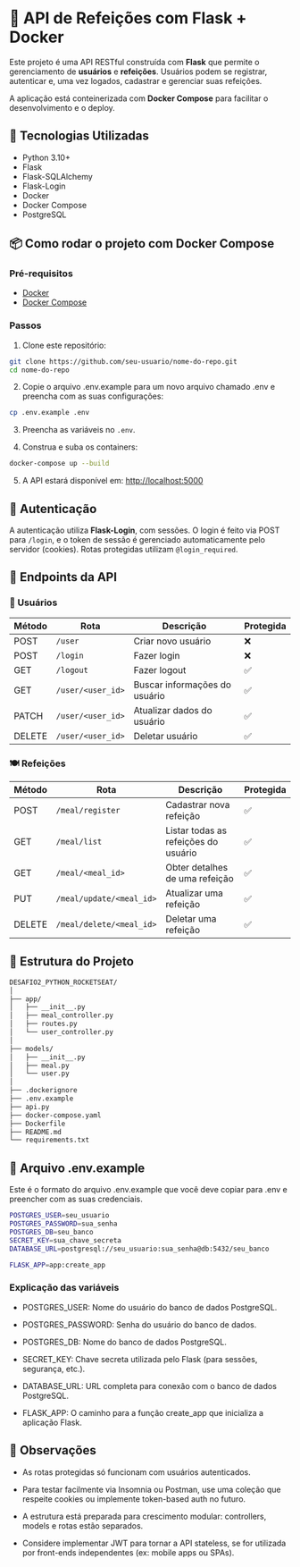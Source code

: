 # 🥗 API de Refeições com Flask + Docker

Este projeto é uma API RESTful construída com **Flask** que permite o gerenciamento de **usuários** e **refeições**. Usuários podem se registrar, autenticar e, uma vez logados, cadastrar e gerenciar suas refeições.

A aplicação está conteinerizada com **Docker Compose** para facilitar o desenvolvimento e o deploy.

## 🚀 Tecnologias Utilizadas

- Python 3.10+
- Flask
- Flask-SQLAlchemy
- Flask-Login
- Docker
- Docker Compose
- PostgreSQL

## 📦 Como rodar o projeto com Docker Compose

### Pré-requisitos

- [Docker](https://www.docker.com/)
- [Docker Compose](https://docs.docker.com/compose/)

### Passos

1. Clone este repositório:

```bash
git clone https://github.com/seu-usuario/nome-do-repo.git
cd nome-do-repo
```

2. Copie o arquivo .env.example para um novo arquivo chamado .env e preencha com as suas configurações:

```bash
cp .env.example .env
```

3. Preencha as variáveis no ``.env``.

4. Construa e suba os containers:

```bash
docker-compose up --build
```

5. A API estará disponível em: <http://localhost:5000>

## 🔐 Autenticação

A autenticação utiliza **Flask-Login**, com sessões. O login é feito via POST para ``/login``, e o token de sessão é gerenciado automaticamente pelo servidor (cookies). Rotas protegidas utilizam ``@login_required``.

## 🧪 Endpoints da API

### 📁 Usuários

| Método | Rota              | Descrição                     | Protegida |
| ------ | ----------------- | ----------------------------- | --------- |
| POST   | `/user`           | Criar novo usuário            | ❌         |
| POST   | `/login`          | Fazer login                   | ❌         |
| GET    | `/logout`         | Fazer logout                  | ✅         |
| GET    | `/user/<user_id>` | Buscar informações do usuário | ✅         |
| PATCH  | `/user/<user_id>` | Atualizar dados do usuário    | ✅         |
| DELETE | `/user/<user_id>` | Deletar usuário               | ✅         |

### 🍽️ Refeições

| Método | Rota                     | Descrição                            | Protegida |
| ------ | ------------------------ | ------------------------------------ | --------- |
| POST   | `/meal/register`         | Cadastrar nova refeição              | ✅         |
| GET    | `/meal/list`             | Listar todas as refeições do usuário | ✅         |
| GET    | `/meal/<meal_id>`        | Obter detalhes de uma refeição       | ✅         |
| PUT    | `/meal/update/<meal_id>` | Atualizar uma refeição               | ✅         |
| DELETE | `/meal/delete/<meal_id>` | Deletar uma refeição                 | ✅         |

## 📂 Estrutura do Projeto

```markdown
DESAFIO2_PYTHON_ROCKETSEAT/
│
├── app/
│   ├── __init__.py
│   ├── meal_controller.py
│   ├── routes.py
│   └── user_controller.py
│
├── models/
│   ├── __init__.py
│   ├── meal.py
│   └── user.py
│
├── .dockerignore
├── .env.example
├── api.py
├── docker-compose.yaml
├── Dockerfile
├── README.md
└── requirements.txt

```

## 📝 Arquivo .env.example

Este é o formato do arquivo .env.example que você deve copiar para .env e preencher com as suas credenciais.

```bash
POSTGRES_USER=seu_usuario
POSTGRES_PASSWORD=sua_senha
POSTGRES_DB=seu_banco
SECRET_KEY=sua_chave_secreta
DATABASE_URL=postgresql://seu_usuario:sua_senha@db:5432/seu_banco

FLASK_APP=app:create_app
```

### Explicação das variáveis

- POSTGRES_USER: Nome do usuário do banco de dados PostgreSQL.

- POSTGRES_PASSWORD: Senha do usuário do banco de dados.

- POSTGRES_DB: Nome do banco de dados PostgreSQL.

- SECRET_KEY: Chave secreta utilizada pelo Flask (para sessões, segurança, etc.).

- DATABASE_URL: URL completa para conexão com o banco de dados PostgreSQL.

- FLASK_APP: O caminho para a função create_app que inicializa a aplicação Flask.

## 🧠 Observações

- As rotas protegidas só funcionam com usuários autenticados.

- Para testar facilmente via Insomnia ou Postman, use uma coleção que respeite cookies ou implemente token-based auth no futuro.

- A estrutura está preparada para crescimento modular: controllers, models e rotas estão separados.

- Considere implementar JWT para tornar a API stateless, se for utilizada por front-ends independentes (ex: mobile apps ou SPAs).
